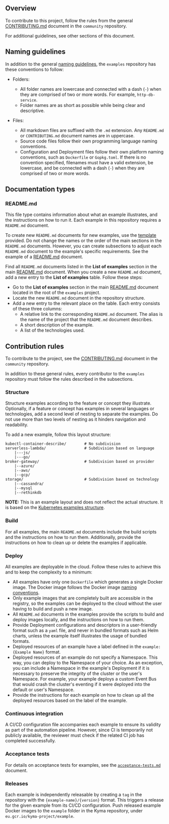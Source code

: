 ## Overview

To contribute to this project, follow the rules from the general [CONTRIBUTING.md](https://github.com/kyma-project/community/blob/master/CONTRIBUTING.md) document in the `community` repository.

For additional guidelines, see other sections of this document.

## Naming guidelines

In addition to the general [naming guidelines](https://github.com/kyma-project/community/blob/master/guidelines/naming.md), the `examples` repository has these conventions to follow:

- Folders:
  - All folder names are lowercase and connected with a dash (`-`) when they are comprised of two or more words. For example, `http-db-service`.
  - Folder names are as short as possible while being clear and descriptive.

- Files:
  - All markdown files are suffixed with the `.md` extension. Any `README.md` or `CONTRIBUTING.md` document names are in uppercase.
  - Source code files follow their own programming language naming conventions.
  - Configuration and Deployment files follow their own platform naming conventions, such as `Dockerfile` or `Gopkg.toml`. If there is no convention specified, filenames must have a valid extension, be lowercase, and be connected with a dash (`-`) when they are comprised of two or more words.

## Documentation types

### README.md

This file type contains information about what an example illustrates, and the instructions on how to run it. Each example in this repository requires a `README.md` document.

To create new `README.md` documents for new examples, use the [template](https://github.com/kyma-project/community/blob/master/guidelines/templates/resources/example_README.md) provided.
Do not change the names or the order of the main sections in the `README.md` documents. However, you can create subsections to adjust each `README.md` document to the example's specific requirements. See the example of a [README.md](http-db-service/README.md) document.

Find all `README.md` documents listed in the **List of examples** section in the main [README.md](README.md) document. When you create a new `README.md` document, add a new entry to the **List of examples** table. Follow these steps:

* Go to the **List of examples** section in the main [README.md](README.md) document located in the root of the `examples` project.
* Locate the new `README.md` document in the repository structure.
* Add a new entry to the relevant place on the table. Each entry consists of these three columns:
  * A relative link to the corresponding `README.md` document. The alias is the name of the project that the `README.md` document describes.
  * A short description of the example.
  * A list of the technologies used.

## Contribution rules

To contribute to the project, see the [CONTRIBUTING.md](https://github.com/kyma-project/community/blob/master/CONTRIBUTING.md) document in the `community` repository.

In addition to these general rules, every contributor to the `examples` repository must follow the rules described in the subsections.

### Structure

Structure examples according to the feature or concept they illustrate. Optionally, if a feature or concept has examples in several languages or technologies, add a second level of nesting to separate the examples. Do not use more than two levels of nesting as it hinders navigation and readability.

To add a new example, follow this layout structure:

```
kubectl-container-describe/        # No subdivision
serverless-lambda/                 # Subdivision based on language
    |---js/
    |---go/
broker-gateway/                    # Subdivision based on provider
    |--azure/
    |--aws/
    |--gcp/
storage/                           # Subdivision based on technology
    |--cassandra/
    |--mysql
    |--rethinkdb
```

**NOTE:** This is an example layout and does not reflect the actual structure. It is based on the [Kubernetes examples structure](https://github.com/kubernetes/kubernetes/tree/master/examples).

### Build

For all examples, the main `README.md` documents include the build scripts and the instructions on how to run them. Additionally, provide the instructions on how to clean up or delete the examples if applicable.

### Deploy

All examples are deployable in the cloud. Follow these rules to achieve this and to keep the complexity to a minimum:

- All examples have only one `Dockerfile` which generates a single Docker image. The Docker image follows the Docker image [naming conventions](https://github.com/kyma-project/community/blob/master/guidelines/naming.md).
- Only example images that are completely built are accessible in the registry, so the examples can be deployed to the cloud without the user having to build and push a new image.
- All `README.md` documents in the examples provide the scripts to build and deploy images locally, and the instructions on how to run them.
- Provide Deployment configurations and descriptors in a user-friendly format such as a `yaml` file, and never in bundled formats such as Helm charts, unless the example itself illustrates the usage of bundled formats.
- Deployed resources of an example have a label defined in the `example: {Example Name}` format.
- Deployed resources of an example do not specify a Namespace. This way, you can deploy to the Namespace of your choice. As an exception, you can include a Namespace in the example's Deployment if it is necessary to preserve the integrity of the cluster or the user's Namespace. For example, your example deploys a custom Event Bus that would crash the cluster's eventing if it were deployed into the default or user's Namespace.
- Provide the instructions for each example on how to clean up all the deployed resources based on the label of the example.

### Continuous integration

A CI/CD configuration file accompanies each example to ensure its validity as part of the automation pipeline. However, since CI is temporarily not publicly available, the reviewer must check if the related CI job has completed successfully.

### Acceptance tests

For details on acceptance tests for examples, see the [`acceptance-tests.md`](docs/acceptance-tests.md) document.

### Releases

Each example is independently releasable by creating a `tag` in the repository with the `{example-name}/{version}` format. This triggers a release for the given example from its CI/CD configuration. Push released example Docker images to the `example` folder in the Kyma repository, under `eu.gcr.io/kyma-project/example`.